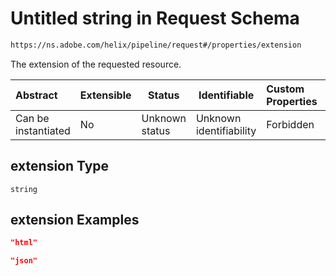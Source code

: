 # Untitled string in Request Schema

```txt
https://ns.adobe.com/helix/pipeline/request#/properties/extension
```

The extension of the requested resource.


| Abstract            | Extensible | Status         | Identifiable            | Custom Properties | Additional Properties | Access Restrictions | Defined In                                                          |
| :------------------ | ---------- | -------------- | ----------------------- | :---------------- | --------------------- | ------------------- | ------------------------------------------------------------------- |
| Can be instantiated | No         | Unknown status | Unknown identifiability | Forbidden         | Allowed               | none                | [request.schema.json\*](request.schema.json "open original schema") |

## extension Type

`string`

## extension Examples

```json
"html"
```

```json
"json"
```
